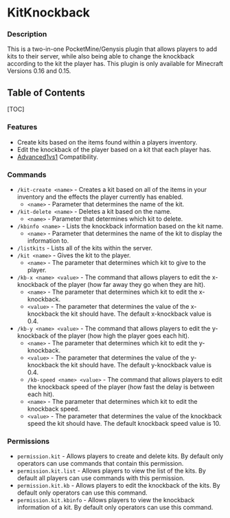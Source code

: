 # KitKnockback

### Description
This is a two-in-one PocketMine/Genysis plugin that allows players to add kits to their server, while also being able to change the knockback according to the kit the player has. This plugin is only available for Minecraft Versions 0.16 and 0.15.

## Table of Contents
[TOC]

### Features

- Create kits based on the items found within a players inventory.
- Edit the knockback of the player based on a kit that each player has.
- [Advanced1vs1](http://https://github.com/jkorn2324/Advanced1vs1 "Advanced1vs1") Compatibility.

### Commands

- `/kit-create <name>` - Creates a kit based on all of the items in your inventory and the effects the player currently has enabled.
	- `<name>` - Parameter that determines the name of the kit.
- `/kit-delete <name>` - Deletes a kit based on the name.
	- `<name>` - Parameter that determines which kit to delete.
- `/kbinfo <name>` - Lists the knockback information based on the kit name.
	- `<name>` - Parameter that determines the name of the kit to display the information to.
- `/listkits` - Lists all of the kits within the server.
- `/kit <name>` - Gives the kit to the player.
	- `<name>` - The parameter that determines which kit to give to the player.
- `/kb-x <name> <value>` - The command that allows players to edit the x-knockback of the player (how far away they go when they are hit).
	- `<name>` - The parameter that determines which kit to edit the x-knockback.
	- `<value>` - The parameter that determines the value of the x-knockback the kit should have. The default x-knockback value is 0.4.
- `/kb-y <name> <value>` - The command that allows players to edit the y-knockback of the player (how high the player goes each hit).
	- `<name>` - The parameter that determines which kit to edit the y-knockback.
	- `<value>` - The parameter that determines the value of the y-knockback the kit should have. The default y-knockback value is 0.4.
	- `/kb-speed <name> <value>` - The command that allows players to edit the knockback speed of the player (how fast the delay is between each hit).
	- `<name>` - The parameter that determines which kit to edit the knockback speed.
	- `<value>` - The parameter that determines the value of the knockback speed the kit should have. The default knockback speed value is 10.

### Permissions
- `permission.kit` - Allows players to create and delete kits. By default only operators can use commands that contain this permission.
- `permission.kit.list` - Allows players to view the list of the kits. By default all players can use commands with this permission.
- `permission.kit.kb` - Allows players to edit the knockback of the kits. By default only operators can use this command.
- `permission.kit.kbinfo` - Allows players to view the knockback information of a kit. By default only operators can use this command.
